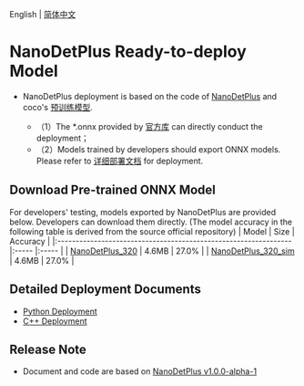 English | [简体中文](README.md)

# NanoDetPlus Ready-to-deploy Model


- NanoDetPlus deployment is based on the code of [NanoDetPlus](https://github.com/RangiLyu/nanodet/tree/v1.0.0-alpha-1) and coco's [预训练模型](https://github.com/RangiLyu/nanodet/releases/tag/v1.0.0-alpha-1).

  - （1）The *.onnx provided by [官方库](https://github.com/RangiLyu/nanodet/releases/tag/v1.0.0-alpha-1) can directly conduct the deployment；
  - （2）Models trained by developers should export ONNX models. Please refer to [详细部署文档](#详细部署文档) for deployment.

## Download Pre-trained ONNX Model

For developers' testing, models exported by NanoDetPlus are provided below. Developers can download them directly. (The model accuracy in the following table is derived from the source official repository)
| Model                                                               | Size    | Accuracy    |
|:---------------------------------------------------------------- |:----- |:----- |
| [NanoDetPlus_320](https://bj.bcebos.com/paddlehub/fastdeploy/nanodet-plus-m_320.onnx ) | 4.6MB | 27.0% |
| [NanoDetPlus_320_sim](https://bj.bcebos.com/paddlehub/fastdeploy/nanodet-plus-m_320-sim.onnx) | 4.6MB | 27.0% |


## Detailed Deployment Documents

- [Python Deployment](python)
- [C++ Deployment](cpp)


## Release Note

- Document and code are based on [NanoDetPlus v1.0.0-alpha-1](https://github.com/RangiLyu/nanodet/tree/v1.0.0-alpha-1) 
